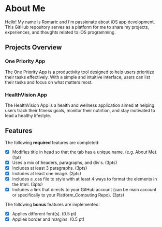 # About Me

Hello! My name is Romaric and I'm passionate about iOS app development. This GitHub repository serves as a platform for me to share my projects, experiences, and thoughts related to iOS programming.

## Projects Overview

### One Priority App
The One Priority App is a productivity tool designed to help users prioritize their tasks effectively. With a simple and intuitive interface, users can list their tasks and focus on what matters most.

### HealthVision App
The HealthVision App is a health and wellness application aimed at helping users track their fitness goals, monitor their nutrition, and stay motivated to lead a healthy lifestyle.

## Features

The following **required** features are completed:

- [X] Modifies title in head so that the tab has a unique name, (e.g. About Me). (1pt)
- [X] Uses a mix of headers, paragraphs, and div's. (3pts)
- [X] Includes at least 3 paragraphs. (3pts)
- [X] Includes at least one image. (2pts)
- [X] Includes a .css file to style with at least 4 ways to format the elements in the html. (3pts)
- [X] Includes a link that directs to your GitHub account (can be main account or specifically to your Platform_Computing Repo). (3pts)

The following **bonus** features are implemented:

- [X] Applies different font(s). (0.5 pt)
- [X] Applies border and margins. (0.5 pt)

